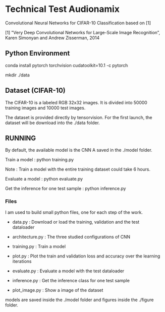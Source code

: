 # Technical Test Audionamix

Convolutional Neural Networks for CIFAR-10 Classification based on [1]

[1] "Very Deep Convolutional Networks for Large-Scale Image Recognition”, Karen Simonyan and Andrew Zisserman, 2014

## Python Environment

conda install pytorch torchvision cudatoolkit=10.1 -c pytorch

mkdir ./data


## Dataset (CIFAR-10)

The CIFAR-10 is a labeled RGB 32x32 images. It is divided into 50000 training images and 10000 test images.

The dataset is provided directly by tensorvision. For the first launch, the dataset will be download into the ./data folder. 


## RUNNING

By default, the available model is the CNN A saved in the ./model folder.

Train a model : python training.py

Note : Train a model with the entire training dataset could take 6 hours. 

Evaluate a model : python evaluate.py

Get the inference for one test sample : python inference.py


### Files 

I am used to build small python files, one for each step of the work. 

- data.py : Download or load the training, validation and the test dataloader 

- architecture.py : The three studied configurations of CNN 

- training.py : Train a model 

- plot.py : Plot the train and validation loss and accuracy over the learning iterations 

- evaluate.py : Evaluate a model with the test dataloader 

- inference.py : Get the inference class for one test sample 

- plot_image.py : Show a image of the dataset 


models are saved inside the ./model folder and figures inside the ./figure folder. 










